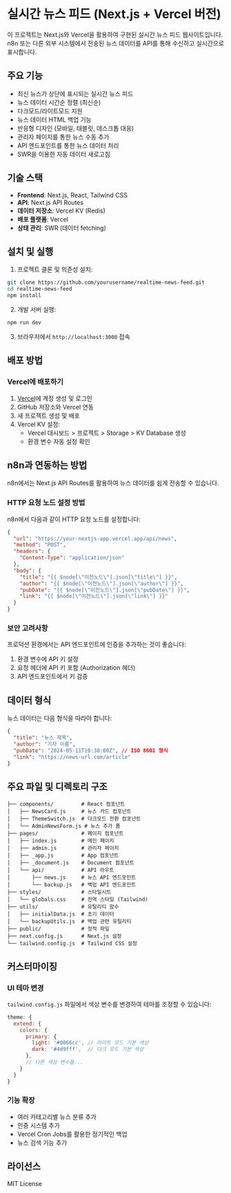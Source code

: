 # 실시간 뉴스 피드 (Next.js + Vercel 버전)

이 프로젝트는 Next.js와 Vercel을 활용하여 구현된 실시간 뉴스 피드 웹사이트입니다. n8n 또는 다른 외부 시스템에서 전송된 뉴스 데이터를 API를 통해 수신하고 실시간으로 표시합니다.

## 주요 기능

- 최신 뉴스가 상단에 표시되는 실시간 뉴스 피드
- 뉴스 데이터 시간순 정렬 (최신순)
- 다크모드/라이트모드 지원
- 뉴스 데이터 HTML 백업 기능
- 반응형 디자인 (모바일, 태블릿, 데스크톱 대응)
- 관리자 페이지를 통한 뉴스 수동 추가
- API 엔드포인트를 통한 뉴스 데이터 처리
- SWR을 이용한 자동 데이터 새로고침

## 기술 스택

- **Frontend**: Next.js, React, Tailwind CSS
- **API**: Next.js API Routes
- **데이터 저장소**: Vercel KV (Redis)
- **배포 플랫폼**: Vercel
- **상태 관리**: SWR (데이터 fetching)

## 설치 및 실행

1. 프로젝트 클론 및 의존성 설치:

```bash
git clone https://github.com/yourusername/realtime-news-feed.git
cd realtime-news-feed
npm install
```

2. 개발 서버 실행:

```bash
npm run dev
```

3. 브라우저에서 `http://localhost:3000` 접속

## 배포 방법

### Vercel에 배포하기

1. [Vercel](https://vercel.com)에 계정 생성 및 로그인
2. GitHub 저장소와 Vercel 연동
3. 새 프로젝트 생성 및 배포
4. Vercel KV 설정:
   - Vercel 대시보드 > 프로젝트 > Storage > KV Database 생성
   - 환경 변수 자동 설정 확인

## n8n과 연동하는 방법

n8n에서는 Next.js API Routes를 활용하여 뉴스 데이터를 쉽게 전송할 수 있습니다.

### HTTP 요청 노드 설정 방법

n8n에서 다음과 같이 HTTP 요청 노드를 설정합니다:

```json
{
  "url": "https://your-nextjs-app.vercel.app/api/news",
  "method": "POST",
  "headers": {
    "Content-Type": "application/json"
  },
  "body": {
    "title": "{{ $node[\"이전노드\"].json[\"title\"] }}",
    "author": "{{ $node[\"이전노드\"].json[\"author\"] }}",
    "pubDate": "{{ $node[\"이전노드\"].json[\"pubDate\"] }}",
    "link": "{{ $node[\"이전노드\"].json[\"link\"] }}"
  }
}
```

### 보안 고려사항

프로덕션 환경에서는 API 엔드포인트에 인증을 추가하는 것이 좋습니다:

1. 환경 변수에 API 키 설정
2. 요청 헤더에 API 키 포함 (Authorization 헤더)
3. API 엔드포인트에서 키 검증

## 데이터 형식

뉴스 데이터는 다음 형식을 따라야 합니다:

```json
{
  "title": "뉴스 제목",
  "author": "기자 이름",
  "pubDate": "2024-05-11T10:30:00Z", // ISO 8601 형식
  "link": "https://news-url.com/article"
}
```

## 주요 파일 및 디렉토리 구조

```
├── components/         # React 컴포넌트
│   ├── NewsCard.js     # 뉴스 카드 컴포넌트
│   ├── ThemeSwitch.js  # 다크모드 전환 컴포넌트
│   └── AdminNewsForm.js # 뉴스 추가 폼
├── pages/              # 페이지 컴포넌트
│   ├── index.js        # 메인 페이지
│   ├── admin.js        # 관리자 페이지
│   ├── _app.js         # App 컴포넌트
│   ├── _document.js    # Document 컴포넌트
│   └── api/            # API 라우트
│       ├── news.js     # 뉴스 API 엔드포인트
│       └── backup.js   # 백업 API 엔드포인트
├── styles/             # 스타일시트
│   └── globals.css     # 전역 스타일 (Tailwind)
├── utils/              # 유틸리티 함수
│   ├── initialData.js  # 초기 데이터
│   └── backupUtils.js  # 백업 관련 유틸리티
├── public/             # 정적 파일
├── next.config.js      # Next.js 설정
└── tailwind.config.js  # Tailwind CSS 설정
```

## 커스터마이징

### UI 테마 변경

`tailwind.config.js` 파일에서 색상 변수를 변경하여 테마를 조정할 수 있습니다:

```js
theme: {
  extend: {
    colors: {
      primary: {
        light: '#0066cc', // 라이트 모드 기본 색상
        dark: '#4d9fff',  // 다크 모드 기본 색상
      },
      // 다른 색상 변수들...
    }
  }
}
```

### 기능 확장

- 여러 카테고리별 뉴스 분류 추가
- 인증 시스템 추가
- Vercel Cron Jobs를 활용한 정기적인 백업
- 뉴스 검색 기능 추가

## 라이선스

MIT License
